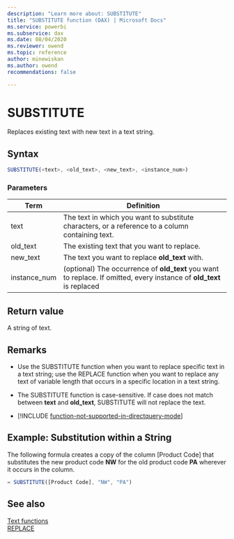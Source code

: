 ```yaml
---
description: "Learn more about: SUBSTITUTE"
title: "SUBSTITUTE function (DAX) | Microsoft Docs"
ms.service: powerbi 
ms.subservice: dax 
ms.date: 08/04/2020
ms.reviewer: owend
ms.topic: reference
author: minewiskan
ms.author: owend 
recommendations: false

---
```

# SUBSTITUTE

Replaces existing text with new text in a text string.  
  
## Syntax  
  
```js
SUBSTITUTE(<text>, <old_text>, <new_text>, <instance_num>)  
```
  
### Parameters  
  
|Term|Definition|  
|--------|--------------|  
|text|The text in which you want to substitute characters, or a reference to a column containing text.|  
|old_text|The existing text that you want to replace.|  
|new_text|The text you want to replace **old_text** with.|  
|instance_num|(optional) The occurrence of **old_text** you want to replace. If omitted, every instance of **old_text** is replaced|  
  
## Return value

A string of text.  
  
## Remarks

- Use the SUBSTITUTE function when you want to replace specific text in a text string; use the REPLACE function when you want to replace any text of variable length that occurs in a specific location in a text string.  
  
- The SUBSTITUTE function is case-sensitive. If case does not match between **text** and **old_text**, SUBSTITUTE will not replace the text.  
  
- [!INCLUDE [function-not-supported-in-directquery-mode](includes/function-not-supported-in-directquery-mode.md)]
  
## Example: Substitution within a String  

The following formula creates a copy of the column [Product Code] that substitutes the new product code **NW** for the old product code **PA** wherever it occurs in the column.
  
```js
= SUBSTITUTE([Product Code], "NW", "PA")  
```
  
## See also

[Text functions](text-functions-dax.md)  
[REPLACE](replace-function-dax.md)  
